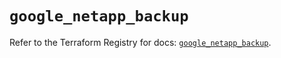 # `google_netapp_backup`

Refer to the Terraform Registry for docs: [`google_netapp_backup`](https://registry.terraform.io/providers/hashicorp/google-beta/6.1.0/docs/resources/google_netapp_backup).
